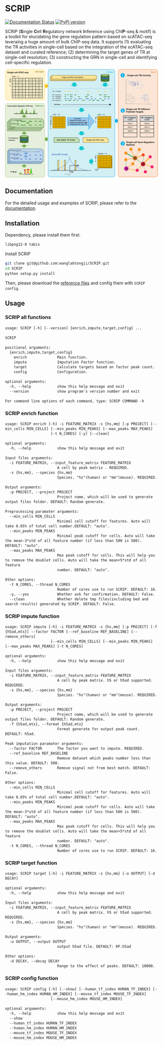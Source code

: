 # SCRIP

[![Documentation Status](https://readthedocs.org/projects/scrip/badge/?version=latest)](https://scrip.readthedocs.io/en/latest/?badge=latest) [![PyPI version](https://badge.fury.io/py/SCRIP.svg)](https://badge.fury.io/py/SCRIP)


SCRIP (**S**ingle **C**ell **R**egulatory network **I**nference using ChI**P**-seq & motif) is a toolkit for elucidating the gene regulation pattern based on scATAC-seq leveraing a huge amount of bulk ChIP-seq data. It supports (1) evaluating the TR activities in single-cell based on the integration of the scATAC-seq dataset and curated reference; (2) determining the target genes of TR at single-cell resolution; (3) constructing the GRN in single-cell and identifying cell-specific regulation.

![Workflow](docs/_static/img/Workflow.png)

## Documentation

For the detailed usage and examples of SCRIP, please refer to the [documentation](https://scrip.readthedocs.io/en/latest/).  

## Installation

Dependency, please install them first:

```bash
libpng12-0 tabix
```

Install SCRIP

```bash
git clone git@github.com:wanglabtongji/SCRIP.git
cd SCRIP
python setup.py install
```

Then, please download the [reference files](https://zenodo.org/record/5840810) and config them with `SCRIP config`.

## Usage

### SCRIP all functions

```log
usage: SCRIP [-h] [--version] {enrich,impute,target,config} ...

SCRIP

positional arguments:
  {enrich,impute,target,config}
    enrich              Main function.
    impute              Imputation Factor function.
    target              Calculate targets based on factor peak count.
    config              Configuration.

optional arguments:
  -h, --help            show this help message and exit
  --version             show program's version number and exit

For command line options of each command, type: SCRIP COMMAND -h
```

### SCRIP enrich function  

```log
usage: SCRIP enrich [-h] -i FEATURE_MATRIX -s {hs,mm} [-p PROJECT] [--min_cells MIN_CELLS] [--min_peaks MIN_PEAKS] [--max_peaks MAX_PEAKS]
                     [-t N_CORES] [-y] [--clean]

optional arguments:
  -h, --help            show this help message and exit

Input files arguments:
  -i FEATURE_MATRIX, --input_feature_matrix FEATURE_MATRIX
                        A cell by peak matrix . REQUIRED.
  -s {hs,mm}, --species {hs,mm}
                        Species. "hs"(human) or "mm"(mouse). REQUIRED.

Output arguments:
  -p PROJECT, --project PROJECT
                        Project name, which will be used to generate output files folder. DEFAULT: Random generate.

Preprocessing paramater arguments:
  --min_cells MIN_CELLS
                        Minimal cell cutoff for features. Auto will take 0.05% of total cell number.DEFAULT: "auto".
  --min_peaks MIN_PEAKS
                        Minimal peak cutoff for cells. Auto will take the mean-3*std of all feature number (if less than 500 is 500). DEFAULT: "auto".
  --max_peaks MAX_PEAKS
                        Max peak cutoff for cells. This will help you to remove the doublet cells. Auto will take the mean+5*std of all feature
                        number. DEFAULT: "auto".

Other options:
  -t N_CORES, --thread N_CORES
                        Number of cores use to run SCRIP. DEFAULT: 16.
  -y, --yes             Whether ask for confirmation. DEFAULT: False.
  --clean               Whether delete tmp files(including bed and search results) generated by SCRIP. DEFAULT: False.
```

### SCRIP impute function

```log
usage: SCRIP impute [-h] -i FEATURE_MATRIX -s {hs,mm} [-p PROJECT] [-f {h5ad,mtx}] --factor FACTOR [--ref_baseline REF_BASELINE] [--remove_others]
                     [--min_cells MIN_CELLS] [--min_peaks MIN_PEAKS] [--max_peaks MAX_PEAKS] [-t N_CORES]

optional arguments:
  -h, --help            show this help message and exit

Input files arguments:
  -i FEATURE_MATRIX, --input_feature_matrix FEATURE_MATRIX
                        A cell by peak matrix. h5 or h5ad supported. REQUIRED.
  -s {hs,mm}, --species {hs,mm}
                        Species. "hs"(human) or "mm"(mouse). REQUIRED.

Output arguments:
  -p PROJECT, --project PROJECT
                        Project name, which will be used to generate output files folder. DEFAULT: Random generate.
  -f {h5ad,mtx}, --format {h5ad,mtx}
                        Format generate for output peak count. DEFAULT: h5ad.

Peak imputation paramater arguments:
  --factor FACTOR       The factor you want to impute. REQUIRED.
  --ref_baseline REF_BASELINE
                        Remove dataset which peaks number less than this value. DEFAULT: 500.
  --remove_others       Remove signal not from best match. DEFAULT: False.

Other options:
  --min_cells MIN_CELLS
                        Minimal cell cutoff for features. Auto will take 0.05% of total cell number.DEFAULT: "auto".
  --min_peaks MIN_PEAKS
                        Minimal peak cutoff for cells. Auto will take the mean-3*std of all feature number (if less than 500 is 500). DEFAULT: "auto".
  --max_peaks MAX_PEAKS
                        Max peak cutoff for cells. This will help you to remove the doublet cells. Auto will take the mean+5*std of all feature
                        number. DEFAULT: "auto".
  -t N_CORES, --thread N_CORES
                        Number of cores use to run SCRIP. DEFAULT: 16.
```

### SCRIP target function  

```log
usage: SCRIP target [-h] -i FEATURE_MATRIX -s {hs,mm} [-o OUTPUT] [-d DECAY]

optional arguments:
  -h, --help            show this help message and exit

Input files arguments:
  -i FEATURE_MATRIX, --input_feature_matrix FEATURE_MATRIX
                        A cell by peak matrix. h5 or h5ad supported. REQUIRED.
  -s {hs,mm}, --species {hs,mm}
                        Species. "hs"(human) or "mm"(mouse). REQUIRED.

Output arguments:
  -o OUTPUT, --output OUTPUT
                        output h5ad file. DEFAULT: RP.h5ad

Other options:
  -d DECAY, --decay DECAY
                        Range to the effect of peaks. DEFAULT: 10000.
```

### SCRIP config function  

```log
usage: SCRIP config [-h] [--show] [--human_tf_index HUMAN_TF_INDEX] [--human_hm_index HUMAN_HM_INDEX] [--mouse_tf_index MOUSE_TF_INDEX]
                     [--mouse_hm_index MOUSE_HM_INDEX]

optional arguments:
  -h, --help            show this help message and exit
  --show
  --human_tf_index HUMAN_TF_INDEX
  --human_hm_index HUMAN_HM_INDEX
  --mouse_tf_index MOUSE_TF_INDEX
  --mouse_hm_index MOUSE_HM_INDEX
```

